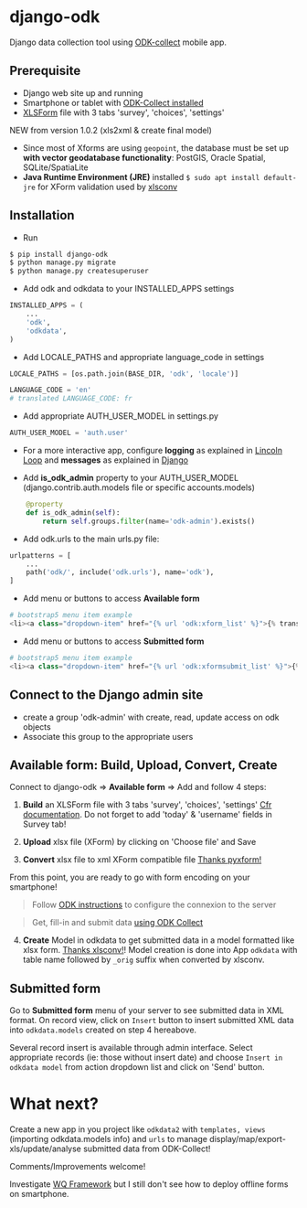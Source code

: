 # django-odk
Django data collection tool using [ODK-collect](https://play.google.com/store/apps/details?id=org.odk.collect.android&hl=en_US&gl=US) mobile app.


## Prerequisite
- Django web site up and running
- Smartphone or tablet with [ODK-Collect installed](https://play.google.com/store/apps/details?id=org.odk.collect.android&hl=en_US&gl=US)
- [XLSForm](https://xlsform.org/en/) file with 3 tabs 'survey', 'choices', 'settings'

NEW from version 1.0.2 (xls2xml & create final model)
- Since most of Xforms are using `geopoint`, the database must be set up **with vector geodatabase functionality**: PostGIS, Oracle Spatial, SQLite/SpatiaLite
- **Java Runtime Environment (JRE)** installed `$ sudo apt install default-jre` for XForm validation used by [xlsconv](https://github.com/wq/xlsform-converter)


## Installation
* Run

```bash
$ pip install django-odk
$ python manage.py migrate
$ python manage.py createsuperuser
```

* Add odk and odkdata to your INSTALLED_APPS settings
```py
INSTALLED_APPS = (
    ...
    'odk',
    'odkdata',
)
```

* Add LOCALE_PATHS and appropriate language_code in settings

```py
LOCALE_PATHS = [os.path.join(BASE_DIR, 'odk', 'locale')]

LANGUAGE_CODE = 'en'
# translated LANGUAGE_CODE: fr
```

* Add appropriate AUTH_USER_MODEL in settings.py
```py
AUTH_USER_MODEL = 'auth.user'
```

* For a more interactive app, configure **logging** as explained in [Lincoln Loop](https://lincolnloop.com/blog/django-logging-right-way/) and **messages** as explained in [Django](https://docs.djangoproject.com/en/4.0/ref/contrib/messages/)


* Add **is_odk_admin** property to your AUTH_USER_MODEL (django.contrib.auth.models file or specific accounts.models)
```py
    @property
    def is_odk_admin(self):
        return self.groups.filter(name='odk-admin').exists()
```


* Add odk.urls to the main urls.py file:
```py
urlpatterns = [
    ...
    path('odk/', include('odk.urls'), name='odk'),
]
```

* Add menu or buttons to access **Available form**
```py
# bootstrap5 menu item example
<li><a class="dropdown-item" href="{% url 'odk:xform_list' %}">{% trans "ODK available forms" %}</a></li>
```

* Add menu or buttons to access **Submitted form**
```py
# bootstrap5 menu item example
<li><a class="dropdown-item" href="{% url 'odk:xformsubmit_list' %}">{% trans "ODK submitted forms" %}</a></li>
```

## Connect to the Django admin site
* create a group 'odk-admin' with create, read, update access on odk objects
* Associate this group to the appropriate users

## Available form: Build, Upload, Convert, Create
Connect to django-odk => **Available form** => Add and follow 4 steps:

1. **Build** an XLSForm file with 3 tabs 'survey', 'choices', 'settings' [Cfr documentation](https://docs.getodk.org/xlsform/). Do not forget to add 'today' & 'username' fields in Survey tab!

2. **Upload** xlsx file (XForm) by clicking on 'Choose file' and Save

3. **Convert** xlsx file to xml XForm compatible file [Thanks pyxform!](https://github.com/XLSForm/pyxform)

From this point, you are ready to go with form encoding on your smartphone!

> Follow [ODK instructions](https://docs.getodk.org/collect-connect/#configure-server-manually) to configure the connexion to the server

> Get, fill-in and submit data [using ODK Collect](https://docs.getodk.org/collect-using/)

4. **Create** Model in odkdata to get submitted data in a model formatted like xlsx form. [Thanks xlsconv!](https://github.com/wq/xlsform-converter)! Model creation is done into App `odkdata` with table name followed by `_orig` suffix when converted by xlsconv.

## Submitted form
Go to **Submitted form** menu of your server to see submitted data in XML format. On record view, click on `Insert` button to insert submitted XML data into `odkdata.models` created on step 4 hereabove.

Several record insert is available through admin interface. Select appropriate records (ie: those without insert date) and choose `Insert in odkdata model` from action dropdown list and click on 'Send' button.

# What next?
Create a new app in you project like `odkdata2` with `templates, views` (importing odkdata.models info) and `urls` to manage display/map/export-xls/update/analyse submitted data from ODK-Collect!

Comments/Improvements welcome!

Investigate [WQ Framework](https://wq.io/) but I still don't see how to deploy offline forms on smartphone.

